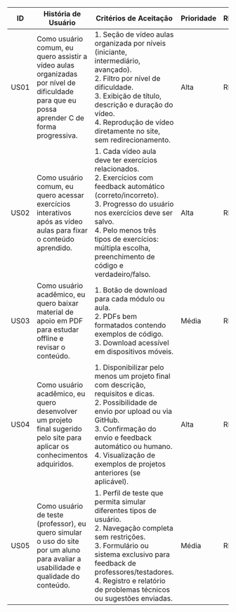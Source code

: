 | ID   | História de Usuário | Critérios de Aceitação | Prioridade | RF/RNF | Story Points |
|------|-------------------|----------------------|------------|--------|--------------|
| US01 | Como usuário comum, eu quero assistir a vídeo aulas organizadas por nível de dificuldade para que eu possa aprender C de forma progressiva. | 1. Seção de vídeo aulas organizada por níveis (iniciante, intermediário, avançado).<br>2. Filtro por nível de dificuldade.<br>3. Exibição de título, descrição e duração do vídeo.<br>4. Reprodução de vídeo diretamente no site, sem redirecionamento. | Alta | RF01 | 8 |
| US02 | Como usuário comum, eu quero acessar exercícios interativos após as vídeo aulas para fixar o conteúdo aprendido. | 1. Cada vídeo aula deve ter exercícios relacionados.<br>2. Exercícios com feedback automático (correto/incorreto).<br>3. Progresso do usuário nos exercícios deve ser salvo.<br>4. Pelo menos três tipos de exercícios: múltipla escolha, preenchimento de código e verdadeiro/falso. | Alta | RF02 | 13 |
| US03 | Como usuário acadêmico, eu quero baixar material de apoio em PDF para estudar offline e revisar o conteúdo. | 1. Botão de download para cada módulo ou aula.<br>2. PDFs bem formatados contendo exemplos de código.<br>3. Download acessível em dispositivos móveis. | Média | RF03 | 5 |
| US04 | Como usuário acadêmico, eu quero desenvolver um projeto final sugerido pelo site para aplicar os conhecimentos adquiridos. | 1. Disponibilizar pelo menos um projeto final com descrição, requisitos e dicas.<br>2. Possibilidade de envio por upload ou via GitHub.<br>3. Confirmação do envio e feedback automático ou humano.<br>4. Visualização de exemplos de projetos anteriores (se aplicável). | Alta | RF04 | 8 |
| US05 | Como usuário de teste (professor), eu quero simular o uso do site por um aluno para avaliar a usabilidade e qualidade do conteúdo. | 1. Perfil de teste que permita simular diferentes tipos de usuário.<br>2. Navegação completa sem restrições.<br>3. Formulário ou sistema exclusivo para feedback de professores/testadores.<br>4. Registro e relatório de problemas técnicos ou sugestões enviadas. | Média | RNF01 | 3 |
